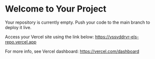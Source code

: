 # Welcome to Your Project

Your repository is currently empty. Push your code to the main branch to deploy it live.

Access your Vercel site using the link below:
https://vssvddrvr-els-repo.vercel.app

For more info, see Vercel dashboard: https://vercel.com/dashboard
